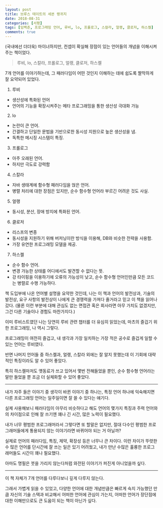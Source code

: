 ```yaml
---
layout: post
title: 브루스 테이트의 세븐 랭귀지
date: 2018-08-31
categories: [서평]
tags: [임백준, 프로그래밍 언어, 루비, lo, 프롤로그, 스칼라, 얼랭, 클로저, 하스켈]
comments: true
---
```


(국내에선 더더욱) 마이너하지만, 컨셉이 확실해 장점이 있는 언어들의 개념을 이해시켜주는 책이었다.

>루비, lo, 스칼라, 프롤로그, 얼랭, 클로저, 하스켈

7개 언어를 이야기하는데, 그 패러다임이 어떤 것인지 이해하는 데에 쉽도록 짤막하게 잘 요약되어 있었다.

1. 루비 
- 생산성에 특화된 언어
- 언어의 기능을 확장시켜주는 메타 프로그래밍을 통한 생산성 극대화 가능

2. lo
- 논란이 큰 언어.
- 간결하고 단일한 문법을 기반으로한 동시성 지원으로 높은 생산성을 냄.
- 독특한 메시징 시스템이 특징.

3. 프롤로그
- 아주 오래된 언어.
- 하지만 극도로 강력함

4. 스칼라
- 자바 생태계에 함수형 패러다임을 얹은 언어.
- 병렬 처리에 대한 장점은 있지만, 순수 함수형 언어라 부르긴 어려운 것도 사실.

5. 얼랭
- 동시성, 분산, 장애 방지에 특화된 언어.

6. 클로저
- 리스프의 변종
- 동시성을 지원하기 위해 버저닝이란 방식을 이용해, DB와 비슷한 전략을 사용함.
- 가장 유연한 프로그래밍 모델을 제공.

7. 하스켈
- 순수 함수 언어.
- 변경 가능한 상태를 어디에서도 발견할 수 없다는 뜻.
- 강 타이핑을 이용하기에 오류의 가능성이 낮고, 순수 함수형 언어인만큼 모든 코드는 병렬로 수행 가능하다.

책 도입부에 나온 언어별 설명을 요약한 것인데, 나는 이 책과 언어의 발전상과, 기술의 발전상, 요구 사항의 발전상이 나에게 큰 경쟁력을 가져다 줄거라고 믿고 이 책을 읽어나갔다. (물론 이런 부분에 대해 관심도 없는 면접관 혹은 회사라면 아무 가치도 없겠지만, 그건 다른 기술이나 경험도 마찬가지다.)

이미 루비스트였던 나는 당연히 루비 관련 챕터를 더 유심히 읽었는데, 마츠의 즐겁기 위한 프로그래밍, 나 역시 그렇다.

프로그래밍이 여전히 즐겁고, 내 생각과 가장 일치하는 가장 적은 공수로 즐겁게 일할 수 있는 언어는 루비였다.

반면 나머지 언어들 중 하스켈과, 얼랭, 스칼라 외에는 잘 알지 못했는데 이 기회에 대략적인 특징이라도 알 수 있어 좋았다.

특히 하스켈마저도 옛동료가 쓰고 있어서 몇번 전해들었을 뿐인, 순수 함수형 언어라는 말만 들었을 뿐 조금 더 실체화할 수 있어 좋았다.

---

내가 자주 들은 이야기 중 생각이 바뀐 이야기 중 하나는, 특정 언어 하나에 익숙해지면 다른 프로그래밍 언어는 일주일이면 잘 쓸 수 있다는 얘기다.

실제 사용해보니 패러다임이 아무리 비슷하다고 해도 언어의 몇가지 특징과 주력 언어와의 차이점으로 인해 잘 쓰기엔 꽤나 긴 시간, 많은 노력이 필요했다.

내가 너무 평범한 프로그래머라서 그렇다면 또 할말은 없지만, 절대 다수인 평범한 프로그래머들에게 통용되지 않는 이야기라면 바뀌어야 되는 거 아닐까?

실제로 언어의 패러다임, 특징, 제약, 확장성 등은 너무나 큰 차이다. 이런 차이가 뚜렷한 수 많은 언어를 단시간에 잘 쓰는 일은 있기 어려웠고, 내가 만난 수많은 훌륭한 프로그래머들도 시간이 꽤나 필요했다.

아마도 명필은 붓을 가리지 않는다처럼 와전된 이야기가 퍼진게 아니었을까 싶다.

---

이 책 자체가 7개 언어를 다루다보니 깊게 다루지 않는다. 

그래서 가볍게 읽을 수 있었고, 다양한 언어에 대한 개념만큼은 빠르게 숙지 가능했던 만큼 자신의 기술 스택과 비교해서 어떠한 언어에 관심이 가는지, 어떠한 언어가 장단점에 대한 이해만으로도 큰 도움이 되는 책이 아닌가 싶다.

